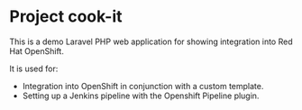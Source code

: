 # Project cook-it

This is a demo Laravel PHP web application for showing integration into Red Hat OpenShift.

It is used for:
* Integration into OpenShift in conjunction with a custom template.
* Setting up a Jenkins pipeline with the Openshift Pipeline plugin.
